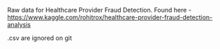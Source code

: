 Raw data for Healthcare Provider Fraud Detection. Found here - https://www.kaggle.com/rohitrox/healthcare-provider-fraud-detection-analysis

.csv are ignored on git
